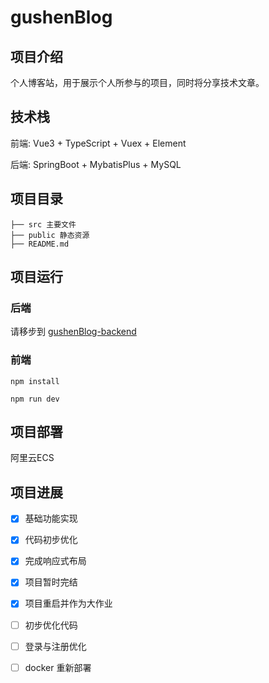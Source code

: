 # gushenBlog

## 项目介绍

个人博客站，用于展示个人所参与的项目，同时将分享技术文章。

## 技术栈
前端: Vue3 + TypeScript + Vuex + Element

后端: SpringBoot + MybatisPlus + MySQL

## 项目目录

```
├── src 主要文件
├── public 静态资源
├── README.md
```

## 项目运行

### 后端

请移步到 [gushenBlog-backend](https://gitee.com/gushenfree/gushen-blog-back-end)

### 前端

```npm install```

```npm run dev```

## 项目部署

阿里云ECS

## 项目进展

- [x] 基础功能实现
- [x] 代码初步优化
- [x] 完成响应式布局
- [x] 项目暂时完结
- [x] 项目重启并作为大作业
- [ ] 初步优化代码
- [ ] 登录与注册优化
- [ ] docker 重新部署


